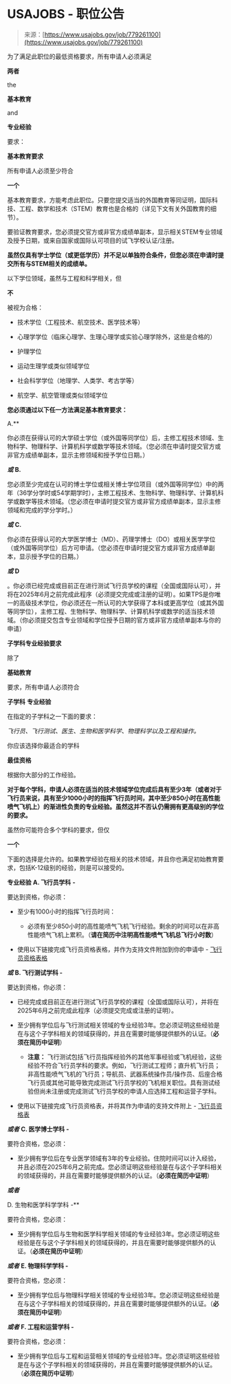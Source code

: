 <!--yml

category: 未分类

date: 2024-05-27 14:42:31

-->

# USAJOBS - 职位公告

> 来源：[https://www.usajobs.gov/job/779261100](https://www.usajobs.gov/job/779261100)

为了满足此职位的最低资格要求，所有申请人必须满足

**两者**

the

**基本教育**

and

**专业经验**

要求：

**基本教育要求**

所有申请人必须至少符合

**一个**

基本教育要求，方能考虑此职位。只要您提交适当的外国教育等同证明，国际科技、工程、数学和技术（STEM）教育也是合格的（详见下文有关外国教育的细节）。

要验证教育要求，您必须提交官方或非官方成绩单副本，显示相关STEM专业领域及授予日期，或来自国家或国际认可项目的试飞学校认证/注册。

**虽然仅具有学士学位（或更低学历）并不足以单独符合条件，但您必须在申请时提交所有与STEM相关的成绩单。**

以下学位领域，虽然与工程和科学相关，但

**不**

被视为合格：

+   技术学位（工程技术、航空技术、医学技术等）

+   心理学学位（临床心理学、生理心理学或实验心理学除外，这些是合格的）

+   护理学位

+   运动生理学或类似领域学位

+   社会科学学位（地理学、人类学、考古学等）

+   航空学、航空管理或类似领域学位

**您必须通过以下任一方法满足基本教育要求：**

A.**

你必须在获得认可的大学硕士学位（或外国等同学位）后，主修工程技术领域、生物科学、物理科学、计算机科学或数学等技术领域。（您必须在申请时提交官方或非官方成绩单副本，显示主修领域和授予学位日期。）

***或*** **B.**

您必须至少完成在认可的博士学位或相关博士学位项目（或外国等同学位）中的两年（36学分学时或54学期学时），主修工程技术、生物科学、物理科学、计算机科学或数学等技术领域。（您必须在申请时提交官方或非官方成绩单副本，显示主修领域和完成的学分学时。）

***或*** **C.**

你必须在获得认可的大学医学博士（MD）、药理学博士（DO）或相关医学学位（或外国等同学位）后方可申请。（您必须在申请时提交官方或非官方成绩单副本，显示授予学位的日期。）

***或*** **D**

。你必须已经完成或目前正在进行测试飞行员学校的课程（全国或国际认可），并将在2025年6月之前完成此程序（必须提交完成或注册的证明）。如果TPS是你唯一的高级技术学位，你必须还在一所认可的大学获得了本科或更高学位（或其外国等同学位），主修工程、生物科学、物理科学、计算机科学或数学的适当技术领域。（你必须提交包含专业领域和学位授予日期的官方或非官方成绩单副本与你的申请）

**子学科专业经验要求**

除了

**基础教育**

要求，所有申请人必须符合

**子学科** **专业经验**

在指定的子学科之一下面的要求：

*飞行员、飞行测试、医生、生物和医学科学、物理科学以及工程和操作。*

你应该选择你最适合的学科

**最佳资格**

根据你大部分的工作经验。

**对于每个学科，申请人必须在适当的技术领域学位完成后具有至少3年（或者对于飞行员来说，具有至少1000小时的指挥飞行员时间，其中至少850小时在高性能喷气飞机上）的渐进性负责的专业经验。**虽然这并不否认仍需拥有更高级别的学位的要求。****

虽然你可能符合多个学科的要求，但仅

**一个**

下面的选择是允许的。如果教学经验在相关的技术领域，并且你也满足初始教育要求，包括K-12级别的经验，则是可以接受的。

**专业经验** **A. **飞行员学科**** **-**

要达到资格，你必须：

+   至少有1000小时的指挥飞行员时间：

    +   必须有至少850小时的高性能喷气飞机飞行经验。剩余的时间可以在非高性能喷气飞机上累积。（**请在简历中注明高性能喷气飞机总飞行小时数**）

+   使用以下链接完成飞行员资格表格，并作为支持文件附加到你的申请中 - [飞行员资格表格](https://www.nasa.gov/sites/default/files/atoms/files/jf603_summary_of_aeronautical_experience.pdf)

***或*** **B. 飞行测试学科 -**

要达到资格，你必须：

+   已经完成或目前正在进行测试飞行员学校的课程（全国或国际认可），并将在2025年6月之前完成此程序（必须提交完成或注册的证明）。

+   至少拥有学位后与飞行测试相关领域的专业经验3年。您必须证明这些经验是在与这个子学科相关的领域获得的，并且在需要时能够提供额外的认证。（**必须在简历中证明**）

    +   **注意：** 飞行测试包括飞行员指挥经验外的其他军事经验或飞机经验，这些经验不符合飞行员学科的要求。例如，飞行测试工程师；直升机飞行员；非高性能喷气飞机的飞行员；导航员、武器系统操作员/操作员、后座合格飞行员或其他可能导致完成测试飞行员学校的飞机相关职位。具有测试经验但尚未注册或完成测试飞行员学校的申请人应选择工程和运营子学科。

+   使用以下链接完成飞行员资格表，并将其作为申请的支持文件附上 - [飞行员资格表](https://www.nasa.gov/sites/default/files/atoms/files/jf603_summary_of_aeronautical_experience.pdf)

***或者*** **C. 医学博士学科 -**

要符合资格，您必须：

+   至少拥有学位后在专业医学领域有3年的专业经验。住院时间可以计入经验，并且必须在2025年6月之前完成。您必须证明这些经验是在与这个子学科相关的领域获得的，并且在需要时能够提供额外的认证。（**必须在简历中证明**）

***或者***

D. 生物和医学科学学科 -**

要符合资格，您必须：

+   至少拥有学位后与生物和医学科学相关领域的专业经验3年。您必须证明这些经验是在与这个子学科相关的领域获得的，并且在需要时能够提供额外的认证。（**必须在简历中证明**）

***或者*** **E. 物理科学学科 -**

要符合资格，您必须：

+   至少拥有学位后与物理科学相关领域的专业经验3年。您必须证明这些经验是在与这个子学科相关的领域获得的，并且在需要时能够提供额外的认证。（**必须在简历中证明**）

***或者*** **F. 工程和运营学科 -**

要符合资格，您必须：

+   至少拥有学位后与工程和运营相关领域的专业经验3年。您必须证明这些经验是在与这个子学科相关的领域获得的，并且在需要时能够提供额外的认证。（**必须在简历中证明**）
